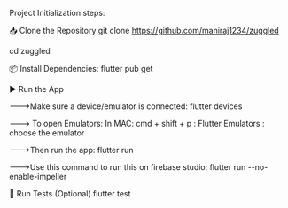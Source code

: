 Project Initialization steps:

📥 Clone the Repository
git clone https://github.com/maniraj1234/zuggled

cd zuggled


📦 Install Dependencies:
flutter pub get

▶️ Run the App

--->Make sure a device/emulator is connected:
    flutter devices

---> To open Emulators:
    In MAC: cmd + shift + p : Flutter Emulators : choose the emulator


--->Then run the app:
    flutter run 

--->Use this command to run this on firebase studio:
    flutter run --no-enable-impeller



🧪 Run Tests (Optional)
flutter test
